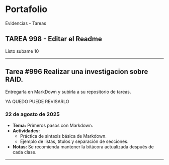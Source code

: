 # Portafolio
Evidencias - Tareas

## TAREA 998 - Editar el Readme
Listo subame 10

---

## Tarea #996 Realizar una investigacion sobre RAID.
Entregarla en MarkDown y subirla a su repositorio de tareas.

YA QUEDO PUEDE REVISARLO


### 22 de agosto de 2025
- **Tema:** Primeros pasos con Markdown.
- **Actividades:** 
  - Práctica de sintaxis básica de Markdown.
  - Ejemplo de listas, títulos y separación de secciones.
- **Notas:** Se recomienda mantener la bitácora actualizada después de cada clase.

---